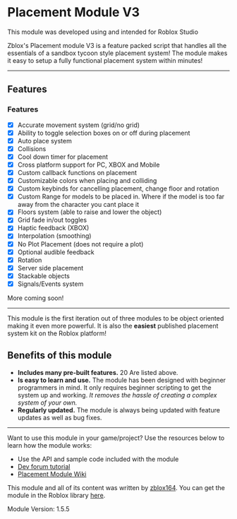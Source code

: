 # Placement Module V3

This module was developed using and intended for Roblox Studio

Zblox's Placement module V3 is a feature packed script that handles all the essentials of a sandbox tycoon style placement system! The module makes it easy to setup a fully functional placement system within minutes! 

---

## Features

### **Features**
- [x] Accurate movement system (grid/no grid)
- [x] Ability to toggle selection boxes on or off during placement
- [x] Auto place system
- [x] Collisions
- [x] Cool down timer for placement
- [x] Cross platform support for PC, XBOX and Mobile
- [x] Custom callback functions on placement
- [x] Customizable colors when placing and colliding
- [x] Custom keybinds for cancelling placement, change floor and rotation
- [x] Custom Range for models to be placed in. Where if the model is too far away from the character you cant place it
- [x] Floors system (able to raise and lower the object)
- [x] Grid fade in/out toggles
- [x] Haptic feedback (XBOX)
- [x] Interpolation (smoothing)
- [x] No Plot Placement (does not require a plot) 
- [x] Optional audible feedback
- [x] Rotation
- [x] Server side placement
- [x] Stackable objects
- [x] Signals/Events system

More coming soon!

---

This module is the first iteration out of three modules to be object oriented making it even more powerful. It is also the **easiest** published placement system kit on the Roblox platform!

## Benefits of this module

- **Includes many pre-built features.** 20 Are listed above.
- **Is easy to learn and use.** The module has been designed with beginner programmers in mind. It only requires beginner scripting to get the system up and working. *It removes the hassle of creating a complex system of your own.*
- **Regularly updated.** The module is always being updated with feature updates as well as bug fixes.

---

Want to use this module in your game/project? Use the resources below to learn how the module works:

- Use the API and sample code included with the module
- [Dev forum tutorial](https://devforum.roblox.com/t/how-to-use-my-placement-module-v3/698753/1)
- [Placement Module Wiki](https://zblox164.github.io/PlacementModuleV3/)

This module and all of its content was written by [zblox164](https://www.roblox.com/users/60715914/profile). You can get the module in the Roblox library [here](https://www.roblox.com/library/5073110873/Placement-Module-V3).

Module Version: 1.5.5
